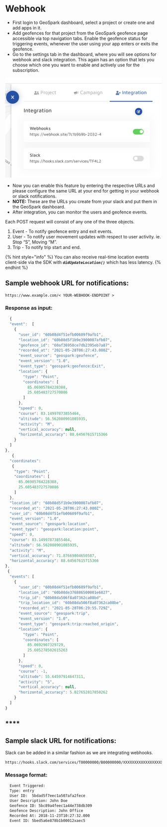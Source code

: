 # Webhook

* First login to GeoSpark dashboard, select a project or create one and add apps in it.
* Add geofences for that project from the GeoSpark geofence page accessible via top navigation tabs. Enable the geofence status for triggering events, whenever the user using your app enters or exits the geofence.
* Go to the settings tab in the dashboard, where you will see options for webhook and slack integration. This again has an option that lets you choose which one you want to enable and actively use for the subscription.

![](../.gitbook/assets/webhook-integration.png)

* Now you can enable this feature by entering the respective URLs and please configure the same URL at your end for getting in your webhook or slack notifications.
* **NOTE:** These are the URLs you create from your slack and put them in the GeoSpark dashboard.
* After integration, you can monitor the users and geofence events.

Each POST request will consist of any one of the three objects.

1. Event - To notify geofence entry and exit events.
2. User - To notify user movement updates with respect to user activity. ie. Stop “S”, Moving “M”.
3. Trip - To notify trip start and end. 

{% hint style="info" %}
You can also receive real-time location events client-side via the SDK with _**`didUpdateLocation()`**_ which has less latency.
{% endhint %}

## **Sample webhook URL for notifications:**

```http
https://www.example.com/< YOUR-WEBHOOK-ENDPOINT >
```

### **Response as input:**

```javascript
  {
  "event":  [
    {
      "user_id": "60b08d4f51efb00609f9afb1",
      "location_id": "60b08d5f1b9e3900007afb07",
      "geofence_id": "60af36958ce7db2395eb7a87",
      "recorded_at": "2021-05-28T06:27:43.080Z",
      "event_source": "geospark:geofence",
      "event_version": "1.0",
      "event_type": "geospark:geofence:Exit",
      "location": {
        "type": "Point",
        "coordinates": [
          85.06905784228388,
          25.605483727570086
        ]
      },
      "speed": 0,
      "course": 83.14997873855464,
      "altitude": 56.562080901085935,
      "activity": "M",
      "vertical_accuracy": null,
      "horizontal_accuracy": 88.64567615715366
    }
  ]
},
   {
  "coordinates":
   {
    "type": "Point",
    "coordinates": [
      85.06905784228388,
      25.605483727570086
    ]
  },
  "location_id": "60b08d5f1b9e3900007afb07",
  "recorded_at": "2021-05-28T06:27:43.080Z",
  "user_id": "60b08d4f51efb00609f9afb1",
  "event_version": "1.0",
  "event_source": "geospark:location",
  "event_type": "geospark:location:point",
  "speed": 0,
  "course": 83.14997873855464,
  "altitude": 56.562080901085935,
  "activity": "M",
  "vertical_accuracy": 71.87669804650587,
  "horizontal_accuracy": 88.64567615715366
},
 {
  "events": [
    {
      "user_id": "60b08d4f51efb00609f9afb1",
      "location_id": "60b08de376886500001e6827",
      "trip_id": "60b08da506f8a07362ca08bd",
      "trip_location_id": "60b08da506f8a07362ca08be",
      "recorded_at": "2021-05-28T06:29:55.729Z",
      "event_source": "geospark:trip",
      "event_version": "1.0",
      "event_type": "geospark:trip:reached_origin",
      "location": {
        "type": "Point",
        "coordinates": [
          85.0692907329729,
          25.605278502615263
        ]
      },
      "speed": 0,
      "course": -1,
      "altitude": 55.64597914647311,
      "activity": "S",
      "vertical_accuracy": null,
      "horizontal_accuracy": 5.027652817850262
    }
  ]
}
```

## \*\*\*\*

## **Sample slack URL for notifications:**

Slack can be added in a similar fashion as we are integrating webhooks.

```http
https://hooks.slack.com/services/T00000000/B00000000/XXXXXXXXXXXXXXXXXXXXXXXX
```

### **Message format:**

```http
  Event Triggered:
  Type: entry
  User ID:  5bdad5f7eec1a507afa2fece
  User Description: John Doe
  Geofence ID: 5bc89a4feec1a44e738db309
  Geofence Description: John Office
  Recorded At: 2018-11-23T10:27:32.000
  Event ID: 5bed5a6e878b1b00012xaec5
```

